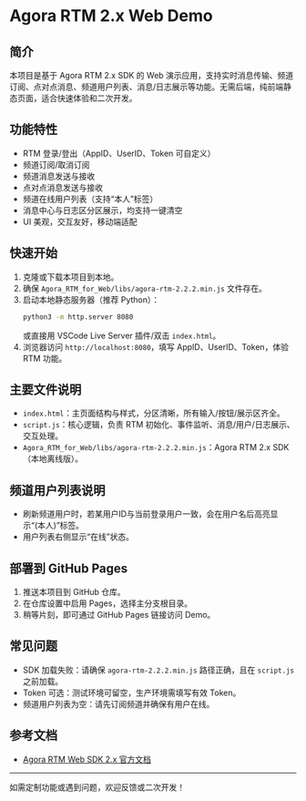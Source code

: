 # Agora RTM 2.x Web Demo

## 简介
本项目是基于 Agora RTM 2.x SDK 的 Web 演示应用，支持实时消息传输、频道订阅、点对点消息、频道用户列表、消息/日志展示等功能。无需后端，纯前端静态页面，适合快速体验和二次开发。

## 功能特性
- RTM 登录/登出（AppID、UserID、Token 可自定义）
- 频道订阅/取消订阅
- 频道消息发送与接收
- 点对点消息发送与接收
- 频道在线用户列表（支持“本人”标签）
- 消息中心与日志区分区展示，均支持一键清空
- UI 美观，交互友好，移动端适配

## 快速开始
1. 克隆或下载本项目到本地。
2. 确保 `Agora_RTM_for_Web/libs/agora-rtm-2.2.2.min.js` 文件存在。
3. 启动本地静态服务器（推荐 Python）：
   ```sh
   python3 -m http.server 8080
   ```
   或直接用 VSCode Live Server 插件/双击 `index.html`。
4. 浏览器访问 `http://localhost:8080`，填写 AppID、UserID、Token，体验 RTM 功能。

## 主要文件说明
- `index.html`：主页面结构与样式，分区清晰，所有输入/按钮/展示区齐全。
- `script.js`：核心逻辑，负责 RTM 初始化、事件监听、消息/用户/日志展示、交互处理。
- `Agora_RTM_for_Web/libs/agora-rtm-2.2.2.min.js`：Agora RTM 2.x SDK（本地离线版）。

## 频道用户列表说明
- 刷新频道用户时，若某用户ID与当前登录用户一致，会在用户名后高亮显示“(本人)”标签。
- 用户列表右侧显示“在线”状态。

## 部署到 GitHub Pages
1. 推送本项目到 GitHub 仓库。
2. 在仓库设置中启用 Pages，选择主分支根目录。
3. 稍等片刻，即可通过 GitHub Pages 链接访问 Demo。

## 常见问题
- SDK 加载失败：请确保 `agora-rtm-2.2.2.min.js` 路径正确，且在 `script.js` 之前加载。
- Token 可选：测试环境可留空，生产环境需填写有效 Token。
- 频道用户列表为空：请先订阅频道并确保有用户在线。

## 参考文档
- [Agora RTM Web SDK 2.x 官方文档](https://doc.agora.io/cn/Real-time-Messaging/web-2.x/index.html)

---
如需定制功能或遇到问题，欢迎反馈或二次开发！